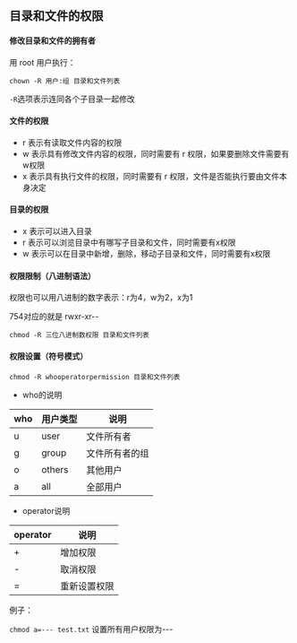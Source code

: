 ## 目录和文件的权限

#### 修改目录和文件的拥有者

用 root 用户执行：

`chown -R 用户:组 目录和文件列表`

`-R`选项表示连同各个子目录一起修改

#### 文件的权限

* r 表示有读取文件内容的权限
* w 表示具有修改文件内容的权限，同时需要有 r 权限，如果要删除文件需要有w权限
* x 表示具有执行文件的权限，同时需要有 r 权限，文件是否能执行要由文件本身决定

#### 目录的权限

* x 表示可以进入目录
* r 表示可以浏览目录中有哪写子目录和文件，同时需要有x权限
* w 表示可以在目录中新增，删除，移动子目录和文件，同时需要有x权限

#### 权限限制（八进制语法）

权限也可以用八进制的数字表示：r为4，w为2，x为1

754对应的就是 rwxr-xr-- 

`chmod -R 三位八进制数权限 目录和文件列表`

#### 权限设置（符号模式）

`chmod -R whooperatorpermission 目录和文件列表`

* who的说明

| who  | 用户类型 | 说明           |
| ---- | -------- | -------------- |
| u    | user     | 文件所有者     |
| g    | group    | 文件所有者的组 |
| o    | others   | 其他用户       |
| a    | all      | 全部用户       |

* operator说明

| operator | 说明         |
| -------- | ------------ |
| +        | 增加权限     |
| -        | 取消权限     |
| =        | 重新设置权限 |

例子：

`chmod a=--- test.txt` 设置所有用户权限为---